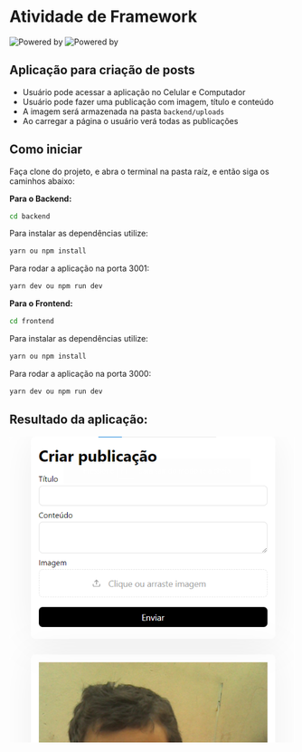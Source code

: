 # Atividade de Framework

<div>
  <img src="https://img.shields.io/static/v1?message=Aula%20de%20Framework&color=0070f3" alt="Powered by" />
  <img src="https://img.shields.io/static/v1?message=Node&color=00aa00&logo=node" alt="Powered by" />
</div>

## Aplicação para criação de posts

- Usuário pode acessar a aplicação no Celular e Computador
- Usuário pode fazer uma publicação com imagem, título e conteúdo
- A imagem será armazenada na pasta `backend/uploads`
- Ao carregar a página o usuário verá todas as publicações

## Como iniciar

Faça clone do projeto, e abra o terminal na pasta raíz, e então siga os caminhos abaixo:

**Para o Backend:**

```bash
cd backend
```

Para instalar as dependências utilize:

```bash
yarn ou npm install
```

Para rodar a aplicação na porta 3001: 

```bash
yarn dev ou npm run dev
```

**Para o Frontend:**

```bash
cd frontend
```

Para instalar as dependências utilize:

```bash
yarn ou npm install
```

Para rodar a aplicação na porta 3000: 

```bash
yarn dev ou npm run dev
```


## Resultado da aplicação:

<img src="assets/000.png" alt="Imagem da aplicação" />
